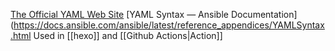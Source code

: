 [The Official YAML Web Site](https://yaml.org/)
[YAML Syntax — Ansible Documentation](https://docs.ansible.com/ansible/latest/reference_appendices/YAMLSyntax.html
Used in [[hexo]] and [[Github Actions|Action]]
